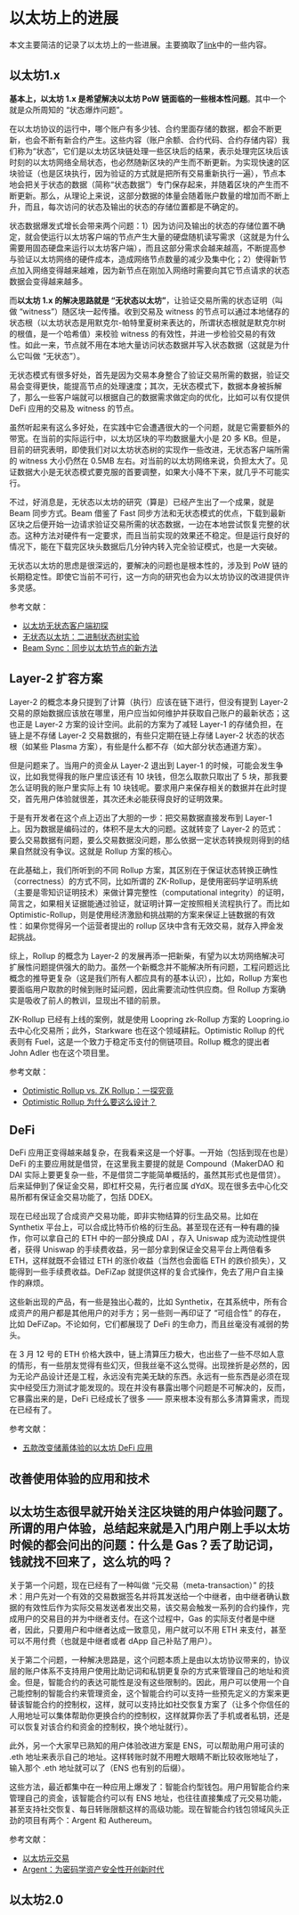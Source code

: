 # 以太坊上的进展

本文主要简洁的记录了以太坊上的一些进展。主要摘取了[link](https://mp.weixin.qq.com/s/aVOJNdkgi9dCQQqCvCctRQ)中的一些内容。

## 以太坊1.x

**基本上，以太坊 1.x 是希望解决以太坊 PoW 链面临的一些根本性问题**。其中一个就是众所周知的 “状态爆炸问题”。

在以太坊协议的运行中，哪个账户有多少钱、合约里面存储的数据，都会不断更新，也会不断有新合约产生。这些内容（账户余额、合约代码、合约存储内容）我们称为“状态”，它们是以太坊区块链处理一些区块后的结果，表示处理完区块后该时刻的以太坊网络全局状态，也必然随新区块的产生而不断更新。为实现快速的区块验证（也是区块执行，因为验证的方式就是把所有交易重新执行一遍），节点本地会把关于状态的数据（简称“状态数据”）专门保存起来，并随着区块的产生而不断更新。那么，从理论上来说，这部分数据的体量会随着账户数量的增加而不断上升，而且，每次访问的状态及输出的状态的存储位置都是不确定的。

状态数据爆发式增长会带来两个问题：1）因为访问及输出的状态的存储位置不确定，就会使运行以太坊客户端的节点产生大量的硬盘随机读写需求（这就是为什么需要用固态硬盘来运行以太坊客户端），而且这部分需求会越来越高，不断提高参与验证以太坊网络的硬件成本，造成网络节点数量的减少及集中化；2）使得新节点加入网络变得越来越难，因为新节点在刚加入网络时需要向其它节点请求的状态数据会变得越来越多。

而**以太坊 1.x 的解决思路就是 “无状态以太坊”**，让验证交易所需的状态证明（叫做 “witness”）随区块一起传播。收到交易及 witness 的节点可以通过本地储存的状态根（以太坊状态是用默克尔-帕特里夏树来表达的，所谓状态根就是默克尔树的根值，是一个哈希值）来校验 witness 的有效性，并进一步检验交易的有效性。如此一来，节点就不用在本地大量访问状态数据并写入状态数据（这就是为什么它叫做 “无状态”）。

无状态模式有很多好处，首先是因为交易本身整合了验证交易所需的数据，验证交易会变得更快，能提高节点的处理速度；其次，无状态模式下，数据本身被拆解了，那么一些客户端就可以根据自己的数据需求做定向的优化，比如可以有仅提供 DeFi 应用的交易及 witness 的节点。

虽然听起来有这么多好处，在实践中它会遭遇很大的一个问题，就是它需要额外的带宽。在当前的实际运行中，以太坊区块的平均数据量大小是 20 多 KB。但是，目前的研究表明，即使我们对以太坊状态树的实现作一些改进，无状态客户端所需的 witness 大小仍然在 0.5MB 左右。对当前的以太坊网络来说，负担太大了。见证数据大小是无状态模式要克服的首要调整，如果大小降不下来，就几乎不可能实行。

不过，好消息是，无状态以太坊的研究（算是）已经产生出了一个成果，就是 Beam 同步方式。Beam 借鉴了 Fast 同步方法和无状态模式的优点，下载到最新区块之后便开始一边请求验证交易所需的状态数据，一边在本地尝试恢复完整的状态。这种方法对硬件有一定要求，而且当前实现的效果还不稳定。但是运行良好的情况下，能在下载完区块头数据后几分钟内转入完全验证模式，也是一大突破。

无状态以太坊的思虑是很深远的，要解决的问题也是根本性的，涉及到 PoW 链的长期稳定性。即使它当前不可行，这一方向的研究也会为以太坊协议的改进提供许多灵感。

参考文献：

- [以太坊无状态客户端初探](http://mp.weixin.qq.com/s?__biz=MzIwODA3NDI5MA==&mid=2652527694&idx=1&sn=e8a61777d8ec17c6a0445da337d7004c&chksm=8ce65f13bb91d605adf4833cdf870ac13d24b0f46885c9509159adbc814d0d6e785aa27a008f&scene=21#wechat_redirect)
- [无状态以太坊：二进制状态树实验](http://mp.weixin.qq.com/s?__biz=MzIwODA3NDI5MA==&mid=2652528980&idx=1&sn=7de5cc9c5093dbd5f40d6a17495ad546&chksm=8ce66209bb91eb1f1ab362f26b8f844d3ce5e958a6dd09f1faa9f42d85c75437c559e72d5515&scene=21#wechat_redirect)
- [Beam Sync：同步以太坊节点的新方法](http://mp.weixin.qq.com/s?__biz=MzIwODA3NDI5MA==&mid=2652529229&idx=1&sn=ed185a780c71dc7029cf807dc538bf81&chksm=8ce66110bb91e806d909694b40552e072fa067a1cc3f541d5404972e13d4e87d64746494d579&scene=21#wechat_redirect)

## Layer-2 扩容方案

Layer-2 的概念本身只提到了计算（执行）应该在链下进行，但没有提到 Layer-2 交易的原始数据应该放在哪里，用户应当如何维护并获取自己账户的最新状态；这也正是 Layer-2 方案的设计空间。此前的方案为了减轻 Layer-1 的存储负担，在链上是不存储 Layer-2 交易数据的，有些只定期在链上存储 Layer-2 状态的状态根（如某些 Plasma 方案），有些是什么都不存（如大部分状态通道方案）。

但是问题来了。当用户的资金从 Layer-2 退出到 Layer-1 的时候，可能会发生争议，比如我觉得我的账户里应该还有 10 块钱，但怎么取款只取出了 5 块，那我要怎么证明我的账户里实际上有 10 块钱呢。要求用户来保存相关的数据并在此时提交，首先用户体验就很差，其次还未必能获得良好的证明效果。

于是有开发者在这个点上迈出了大胆的一步：把交易数据直接发布到 Layer-1 上。因为数据是编码过的，体积不是太大的问题。这就转变了 Layer-2 的范式：要么交易数据有问题，要么交易数据没问题，那么依据一定状态转换规则得到的结果自然就没有争议。这就是 Rollup 方案的核心。

在此基础上，我们所听到的不同 Rollup 方案，其区别在于保证状态转换正确性（correctness）的方式不同，比如所谓的 ZK-Rollup，是使用密码学证明系统（主要是零知识证明技术）来做计算完整性（computational integrity）的证明，简言之，如果相关证据能通过验证，就证明计算一定按照相关流程执行了。而比如 Optimistic-Rollup，则是使用经济激励和挑战期的方案来保证上链数据的有效性：如果你觉得另一个运营者提出的 rollup 区块中含有无效交易，就存入押金发起挑战。

综上，Rollup 的概念为 Layer-2 的发展再添一把新柴，有望为以太坊网络解决可扩展性问题提供强大的助力。虽然一个新概念并不能解决所有问题，工程问题远比概念的推导更复杂（这是我们所有人都应具有的基本认识），比如，Rollup 方案也要面临用户取款的时候到账时延问题，因此需要流动性供应商。但 Rollup 方案确实是吸收了前人的教训，显现出不错的前景。

ZK-Rollup 已经有上线的案例，就是使用 Loopring zk-Rollup 方案的 Loopring.io 去中心化交易所；此外，Starkware 也在这个领域耕耘。Optimistic Rollup 的代表则有 Fuel，这是一个致力于稳定币支付的侧链项目。Rollup 概念的提出者 John Adler 也在这个项目里。

参考文献：

- [Optimistic Rollup vs. ZK Rollup：一探究竟](http://mp.weixin.qq.com/s?__biz=MzIwODA3NDI5MA==&mid=2652528693&idx=1&sn=533a24e6ed4113f0eb76a3e647ba664a&chksm=8ce66368bb91ea7e54f490ec6af3dbdc541c13e5d0ed0ee501b8917821e3e7d74090983b8820&scene=21#wechat_redirect)
- [Optimistic Rollup 为什么要这么设计？](http://mp.weixin.qq.com/s?__biz=MzIwODA3NDI5MA==&mid=2652529121&idx=1&sn=f0469b57959cb65252eb0e272f638ae9&chksm=8ce662bcbb91ebaacdc61e513cc3a1224c0bfe0c11d2bf57d775a5a426c9793d3290ff99c4e7&scene=21#wechat_redirect)

## DeFi

DeFi 应用正变得越来越复杂，在我看来这是一个好事。一开始（包括到现在也是）DeFi 的主要应用就是借贷，在这里我主要提的就是 Compound（MakerDAO 和 DAI 实际上要更复杂一些，不是借贷二字能简单概括的，虽然其形式也是借贷）。后来延伸到了保证金交易，即杠杆交易，先行者应属 dYdX。现在很多去中心化交易所都有保证金交易功能了，包括 DDEX。

现在已经出现了合成资产交易功能，即非实物结算的衍生品交易。比如在 Synthetix 平台上，可以合成比特币价格的衍生品。甚至现在还有一种有趣的操作，你可以拿自己的 ETH 中的一部分换成 DAI ，存入 Uniswap 成为流动性提供者，获得 Uniswap 的手续费收益，另一部分拿到保证金交易平台上两倍看多 ETH，这样就既不会错过 ETH 的涨价收益（当然也会面临 ETH 的跌价损失），又能得到一些手续费收益。DeFiZap 就提供这样的复合式操作，免去了用户自主操作的麻烦。

这些新出现的产品，有一些是独出心裁的，比如 Synthetix，在其系统中，所有合成资产的用户都是其他用户的对手方；另一些则一再印证了 “可组合性” 的存在，比如 DeFiZap。不论如何，它们都展现了 DeFi 的生命力，而且丝毫没有减弱的势头。

在 3 月 12 号的 ETH 价格大跌中，链上清算压力极大，也出些了一些不尽如人意的情形，有一些朋友觉得有些幻灭，但我丝毫不这么觉得。出现挫折是必然的，因为无论产品设计还是工程，永远没有完美无缺的东西。永远有一些东西是必须在现实中经受压力测试才能发现的。现在并没有暴露出哪个问题是不可解决的，反而，它暴露出来的是，DeFi 已经成长了很多 —— 原来根本没有那么多清算需求，而现在已经有了。

参考文献：

- [五款改变储蓄体验的以太坊 DeFi 应用](http://mp.weixin.qq.com/s?__biz=MzIwODA3NDI5MA==&mid=2652529225&idx=1&sn=c3a3fce48af1c6ca833e7a9f7bbf9cb1&chksm=8ce66114bb91e8021d3b805049233d1f0f70c4fa1cc23dcb099986b4abcff0b9d854cfe83f2d&scene=21#wechat_redirect)

## 改善使用体验的应用和技术

## 以太坊生态很早就开始关注区块链的用户体验问题了。所谓的用户体验，总结起来就是入门用户刚上手以太坊时候的都会问出的问题：什么是 Gas？丢了助记词，钱就找不回来了，这么坑的吗？

关于第一个问题，现在已经有了一种叫做 “元交易（meta-transaction）” 的技术：用户先对一个有效的交易数据签名并将其发送给一个中继者，由中继者确认数据的有效性后作为实际交易发送者发出交易，该交易会触发一系列的合约操作，完成用户的交易目的并为中继者支付。在这个过程中，Gas 的实际支付者是中继者，因此，只要用户和中继者达成一致意见，用户就可以不用 ETH 来支付，甚至可以不用付费（也就是中继者或者 dApp 自己补贴了用户）。

关于第二个问题，一种解决思路是，这个问题本质上是由以太坊协议带来的，协议层的账户体系不支持用户使用比助记词和私钥更复杂的方式来管理自己的地址和资金。但是，智能合约的表达可能性是没有这些限制的。因此，用户可以使用一个自己能控制的智能合约来管理资金，这个智能合约可以支持一些预先定义的方案来更替该智能合约的控制权，这样，就可以支持比如社交恢复方案了（让多个你信任的人用地址可以集体帮助你更换合约的控制权，这样就算你丢了手机或者私钥，还是可以恢复对该合约和资金的控制权，换个地址就行）。

此外，另一个大家早已熟知的用户体验改进方案是 ENS，可以帮助用户用可读的 .eth 地址来表示自己的地址。这样转账时就不用瞪大眼睛不断比较收账地址了，输入那个 .eth 地址就可以了（ENS 也有别的后缀）。

这些方法，最近都集中在一种应用上爆发了：智能合约型钱包。用户用智能合约来管理自己的资金，该智能合约可以有 ENS 地址，也往往直接集成了元交易功能，甚至支持社交恢复、每日转账限额这样的高级功能。现在智能合约钱包领域风头正劲的项目有两个：Argent 和 Authereum。

参考文献：

- [以太坊元交易](http://mp.weixin.qq.com/s?__biz=MzIwODA3NDI5MA==&mid=2652528509&idx=1&sn=e262120a36c5b20278305f1832fd2587&chksm=8ce65c20bb91d536b1389f2259d66040a2c7a3610610430a4fcb3869b87fd3fe22b974e105ac&scene=21#wechat_redirect)
- [Argent：为密码学资产安全性开创新时代](http://mp.weixin.qq.com/s?__biz=MzIwODA3NDI5MA==&mid=2652528513&idx=1&sn=a1154a05e8f94d586b8db66cbb84c195&chksm=8ce65cdcbb91d5ca4c05de55108ec7b1968010603e38095b6e2a0e2f1ac86bcad274e8f17c8f&scene=21#wechat_redirect)

## 以太坊2.0

